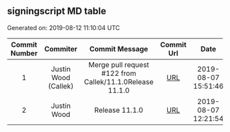 ## signingscript MD table
Generated on: 2019-08-12 11:10:04 UTC

| Commit Number | Commiter | Commit Message | Commit Url | Date | 
|:-----:|:-----:|:----------------------------------:|:------:|:----:| 
|1|Justin Wood (Callek)|Merge pull request #122 from Callek/11.1.0Release 11.1.0|[URL](https://api.github.com/repos/mozilla-releng/signingscript/commits/dae10488ff88595044612efd09beefd41235035c)|2019-08-07 15:51:46
|2|Justin Wood|Release 11.1.0|[URL](https://api.github.com/repos/mozilla-releng/signingscript/commits/d078b403beeac0097c2a83dede7b61fe5ec27671)|2019-08-07 12:21:54
